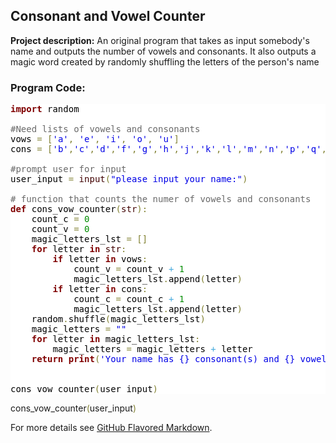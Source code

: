 ## Consonant and Vowel Counter

**Project description:** 
An original program that takes as input somebody's name and outputs the number of vowels and consonants. It also outputs 
a magic word created by randomly shuffling the letters of the person's name

### Program Code:

<pre style='color:#000000;background:#ffffff;'><span style='color:#800000; font-weight:bold; '>import</span> random

<span style='color:#696969; '>#Need lists of vowels and consonants</span>
vows <span style='color:#808030; '>=</span> <span style='color:#808030; '>[</span><span style='color:#0000e6; '>'a'</span><span style='color:#808030; '>,</span> <span style='color:#0000e6; '>'e'</span><span style='color:#808030; '>,</span> <span style='color:#0000e6; '>'i'</span><span style='color:#808030; '>,</span> <span style='color:#0000e6; '>'o'</span><span style='color:#808030; '>,</span> <span style='color:#0000e6; '>'u'</span><span style='color:#808030; '>]</span>
cons <span style='color:#808030; '>=</span> <span style='color:#808030; '>[</span><span style='color:#0000e6; '>'b'</span><span style='color:#808030; '>,</span><span style='color:#0000e6; '>'c'</span><span style='color:#808030; '>,</span><span style='color:#0000e6; '>'d'</span><span style='color:#808030; '>,</span><span style='color:#0000e6; '>'f'</span><span style='color:#808030; '>,</span><span style='color:#0000e6; '>'g'</span><span style='color:#808030; '>,</span><span style='color:#0000e6; '>'h'</span><span style='color:#808030; '>,</span><span style='color:#0000e6; '>'j'</span><span style='color:#808030; '>,</span><span style='color:#0000e6; '>'k'</span><span style='color:#808030; '>,</span><span style='color:#0000e6; '>'l'</span><span style='color:#808030; '>,</span><span style='color:#0000e6; '>'m'</span><span style='color:#808030; '>,</span><span style='color:#0000e6; '>'n'</span><span style='color:#808030; '>,</span><span style='color:#0000e6; '>'p'</span><span style='color:#808030; '>,</span><span style='color:#0000e6; '>'q'</span><span style='color:#808030; '>,</span><span style='color:#0000e6; '>'r'</span><span style='color:#808030; '>,</span><span style='color:#0000e6; '>'s'</span><span style='color:#808030; '>,</span><span style='color:#0000e6; '>'t'</span><span style='color:#808030; '>,</span><span style='color:#0000e6; '>'v'</span><span style='color:#808030; '>,</span><span style='color:#0000e6; '>'w'</span><span style='color:#808030; '>,</span><span style='color:#0000e6; '>'x'</span><span style='color:#808030; '>,</span><span style='color:#0000e6; '>'y'</span><span style='color:#808030; '>,</span><span style='color:#0000e6; '>'z'</span><span style='color:#808030; '>]</span>

<span style='color:#696969; '>#prompt user for input</span>
user_input <span style='color:#808030; '>=</span> <span style='color:#400000; '>input</span><span style='color:#808030; '>(</span><span style='color:#0000e6; '>"please input your name:"</span><span style='color:#808030; '>)</span>

<span style='color:#696969; '># function that counts the numer of vowels and consonants</span>
<span style='color:#800000; font-weight:bold; '>def</span> cons_vow_counter<span style='color:#808030; '>(</span><span style='color:#400000; '>str</span><span style='color:#808030; '>)</span><span style='color:#808030; '>:</span>
    count_c <span style='color:#808030; '>=</span> <span style='color:#008c00; '>0</span>
    count_v <span style='color:#808030; '>=</span> <span style='color:#008c00; '>0</span>
    magic_letters_lst <span style='color:#808030; '>=</span> <span style='color:#808030; '>[</span><span style='color:#808030; '>]</span>
    <span style='color:#800000; font-weight:bold; '>for</span> letter <span style='color:#800000; font-weight:bold; '>in</span> <span style='color:#400000; '>str</span><span style='color:#808030; '>:</span>
        <span style='color:#800000; font-weight:bold; '>if</span> letter <span style='color:#800000; font-weight:bold; '>in</span> vows<span style='color:#808030; '>:</span>
            count_v <span style='color:#808030; '>=</span> count_v <span style='color:#44aadd; '>+</span> <span style='color:#008c00; '>1</span>
            magic_letters_lst<span style='color:#808030; '>.</span>append<span style='color:#808030; '>(</span>letter<span style='color:#808030; '>)</span>
        <span style='color:#800000; font-weight:bold; '>if</span> letter <span style='color:#800000; font-weight:bold; '>in</span> cons<span style='color:#808030; '>:</span>
            count_c <span style='color:#808030; '>=</span> count_c <span style='color:#44aadd; '>+</span> <span style='color:#008c00; '>1</span>
            magic_letters_lst<span style='color:#808030; '>.</span>append<span style='color:#808030; '>(</span>letter<span style='color:#808030; '>)</span>
    random<span style='color:#808030; '>.</span>shuffle<span style='color:#808030; '>(</span>magic_letters_lst<span style='color:#808030; '>)</span>
    magic_letters <span style='color:#808030; '>=</span> <span style='color:#0000e6; '>""</span>
    <span style='color:#800000; font-weight:bold; '>for</span> letter <span style='color:#800000; font-weight:bold; '>in</span> magic_letters_lst<span style='color:#808030; '>:</span>
        magic_letters <span style='color:#808030; '>=</span> magic_letters <span style='color:#44aadd; '>+</span> letter
    <span style='color:#800000; font-weight:bold; '>return</span> <span style='color:#800000; font-weight:bold; '>print</span><span style='color:#808030; '>(</span><span style='color:#0000e6; '>'Your name has {} consonant(s) and {} vowel(s). </span><span style='color:#0f69ff; '>\n</span><span style='color:#0000e6; '>Your name forms the magic word: {}'</span><span style='color:#808030; '>.</span>format<span style='color:#808030; '>(</span>count_c<span style='color:#808030; '>,</span> count_v<span style='color:#808030; '>,</span> magic_letters<span style='color:#808030; '>.</span>upper<span style='color:#808030; '>(</span><span style='color:#808030; '>)</span><span style='color:#808030; '>)</span><span style='color:#808030; '>)</span>


cons_vow_counter<span style='color:#808030; '>(</span>user_input<span style='color:#808030; '>)</span>
</pre>
<!--Created using ToHtml.com on 2020-01-12 17:09:47 UTC -->


cons_vow_counter<span style='color:#808030; '>(</span>user_input<span style='color:#808030; '>)</span>
</pre>
<!--Created using ToHtml.com on 2020-01-12 17:05:05 UTC -->

For more details see [GitHub Flavored Markdown](https://guides.github.com/features/mastering-markdown/).
